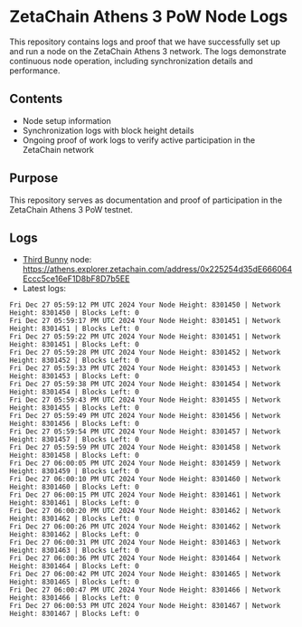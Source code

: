 # ZetaChain Athens 3 PoW Node Logs
This repository contains logs and proof that we have successfully set up and run a node on the ZetaChain Athens 3 network. The logs demonstrate continuous node operation, including synchronization details and performance.

## Contents
- Node setup information
- Synchronization logs with block height details
- Ongoing proof of work logs to verify active participation in the ZetaChain network

## Purpose
This repository serves as documentation and proof of participation in the ZetaChain Athens 3 PoW testnet.

## Logs

- [Third Bunny](https://thirdbunny.xyz/) node: https://athens.explorer.zetachain.com/address/0x225254d35dE666064Eccc5ce16eF1D8bF8D7b5EE
- Latest logs:
```
Fri Dec 27 05:59:12 PM UTC 2024 Your Node Height: 8301450 | Network Height: 8301450 | Blocks Left: 0
Fri Dec 27 05:59:17 PM UTC 2024 Your Node Height: 8301451 | Network Height: 8301451 | Blocks Left: 0
Fri Dec 27 05:59:22 PM UTC 2024 Your Node Height: 8301451 | Network Height: 8301451 | Blocks Left: 0
Fri Dec 27 05:59:28 PM UTC 2024 Your Node Height: 8301452 | Network Height: 8301452 | Blocks Left: 0
Fri Dec 27 05:59:33 PM UTC 2024 Your Node Height: 8301453 | Network Height: 8301453 | Blocks Left: 0
Fri Dec 27 05:59:38 PM UTC 2024 Your Node Height: 8301454 | Network Height: 8301454 | Blocks Left: 0
Fri Dec 27 05:59:43 PM UTC 2024 Your Node Height: 8301455 | Network Height: 8301455 | Blocks Left: 0
Fri Dec 27 05:59:49 PM UTC 2024 Your Node Height: 8301456 | Network Height: 8301456 | Blocks Left: 0
Fri Dec 27 05:59:54 PM UTC 2024 Your Node Height: 8301457 | Network Height: 8301457 | Blocks Left: 0
Fri Dec 27 05:59:59 PM UTC 2024 Your Node Height: 8301458 | Network Height: 8301458 | Blocks Left: 0
Fri Dec 27 06:00:05 PM UTC 2024 Your Node Height: 8301459 | Network Height: 8301459 | Blocks Left: 0
Fri Dec 27 06:00:10 PM UTC 2024 Your Node Height: 8301460 | Network Height: 8301460 | Blocks Left: 0
Fri Dec 27 06:00:15 PM UTC 2024 Your Node Height: 8301461 | Network Height: 8301461 | Blocks Left: 0
Fri Dec 27 06:00:20 PM UTC 2024 Your Node Height: 8301462 | Network Height: 8301462 | Blocks Left: 0
Fri Dec 27 06:00:26 PM UTC 2024 Your Node Height: 8301462 | Network Height: 8301462 | Blocks Left: 0
Fri Dec 27 06:00:31 PM UTC 2024 Your Node Height: 8301463 | Network Height: 8301463 | Blocks Left: 0
Fri Dec 27 06:00:36 PM UTC 2024 Your Node Height: 8301464 | Network Height: 8301464 | Blocks Left: 0
Fri Dec 27 06:00:42 PM UTC 2024 Your Node Height: 8301465 | Network Height: 8301465 | Blocks Left: 0
Fri Dec 27 06:00:47 PM UTC 2024 Your Node Height: 8301466 | Network Height: 8301466 | Blocks Left: 0
Fri Dec 27 06:00:53 PM UTC 2024 Your Node Height: 8301467 | Network Height: 8301467 | Blocks Left: 0
```
